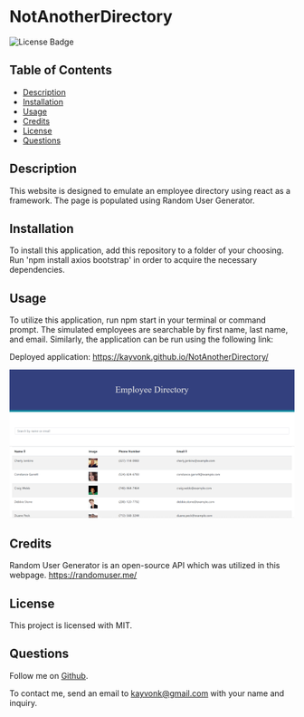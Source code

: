 # NotAnotherDirectory

![License Badge](https://img.shields.io/badge/license-MIT-brightgreen)

## Table of Contents
* [Description](#description)
* [Installation](#installation)
* [Usage](#usage)
* [Credits](#credits)
* [License](#license)
* [Questions](#questions)

## Description
This website is designed to emulate an employee directory using react as a framework. The page is populated using Random User Generator.

## Installation
To install this application, add this repository to a folder of your choosing. Run 'npm install axios bootstrap' in order to acquire the necessary dependencies.

## Usage
To utilize this application, run npm start in your terminal or command prompt. The simulated employees are searchable by first name, last name, and email. Similarly, the application can be run using the following link:

Deployed application: https://kayvonk.github.io/NotAnotherDirectory/

![EmployeeDirectoryThumbnail](./assets/employeedirectorythumbnail.PNG)

## Credits
Random User Generator is an open-source API which was utilized in this webpage. 
https://randomuser.me/

## License
This project is licensed with MIT.

## Questions
Follow me on [Github](https://github.com/Kayvonk).

To contact me, send an email to kayvonk@gmail.com with your name and inquiry.


